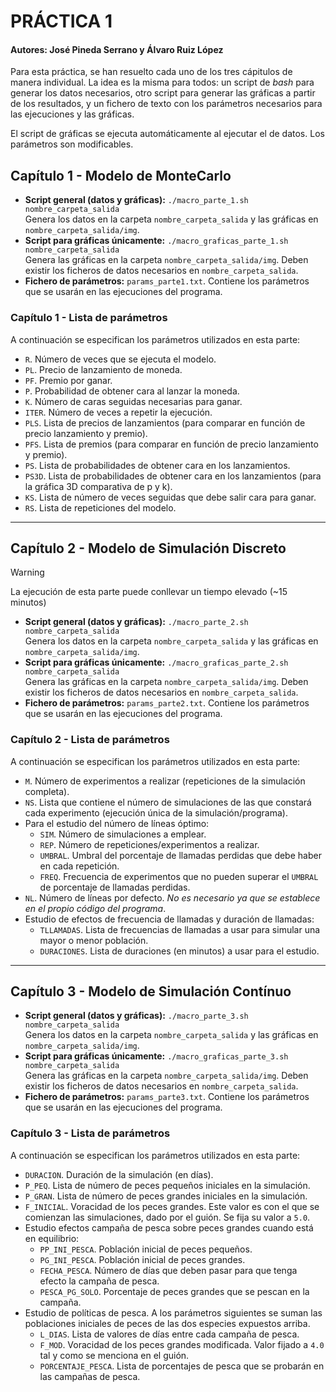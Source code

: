 
# PRÁCTICA 1
#### Autores: José Pineda Serrano y Álvaro Ruiz López

Para esta práctica, se han resuelto cada uno de los tres cápitulos de manera individual. La idea es la misma para todos: un script de *bash* para generar los datos necesarios, otro script para generar las gráficas a partir de los resultados, y un fichero de texto con los parámetros necesarios para las ejecuciones y las gráficas. 

El script de gráficas se ejecuta automáticamente al ejecutar el de datos. Los parámetros son modificables.

## Capítulo 1 - Modelo de MonteCarlo

- **Script general (datos y gráficas):** `./macro_parte_1.sh nombre_carpeta_salida`\
    Genera los datos en la carpeta `nombre_carpeta_salida` y las gráficas en `nombre_carpeta_salida/img`.
- **Script para gráficas únicamente:** `./macro_graficas_parte_1.sh nombre_carpeta_salida`\
    Genera las gráficas en la carpeta `nombre_carpeta_salida/img`. Deben existir los ficheros de datos necesarios en `nombre_carpeta_salida`.
- **Fichero de parámetros:** `params_parte1.txt`. Contiene los parámetros que se usarán en las ejecuciones del programa.

### Capítulo 1 - Lista de parámetros
A continuación se especifican los parámetros utilizados en esta parte:

- `R`. Número de veces que se ejecuta el modelo.
- `PL`. Precio de lanzamiento de moneda.
- `PF`. Premio por ganar.
- `P`. Probabilidad de obtener cara al lanzar la moneda.
- `K`. Número de caras seguidas necesarias para ganar.
- `ITER`. Número de veces a repetir la ejecución.
- `PLS`. Lista de precios de lanzamientos (para comparar en función de precio lanzamiento y premio).
- `PFS`. Lista de premios (para comparar en función de precio lanzamiento y premio).
- `PS`. Lista de probabilidades de obtener cara en los lanzamientos.
- `PS3D`. Lista de probabilidades de obtener cara en los lanzamientos (para la gráfica 3D comparativa de p y k).
- `KS`. Lista de número de veces seguidas que debe salir cara para ganar.
- `RS`. Lista de repeticiones del modelo.
---

## Capítulo 2 - Modelo de Simulación Discreto

> [!WARNING]
> La ejecución de esta parte puede conllevar un tiempo elevado (~15 minutos)

- **Script general (datos y gráficas):** `./macro_parte_2.sh nombre_carpeta_salida`\
    Genera los datos en la carpeta `nombre_carpeta_salida` y las gráficas en `nombre_carpeta_salida/img`.
- **Script para gráficas únicamente:** `./macro_graficas_parte_2.sh nombre_carpeta_salida`\
    Genera las gráficas en la carpeta `nombre_carpeta_salida/img`. Deben existir los ficheros de datos necesarios en `nombre_carpeta_salida`.
- **Fichero de parámetros:** `params_parte2.txt`. Contiene los parámetros que se usarán en las ejecuciones del programa.

### Capítulo 2 - Lista de parámetros
A continuación se especifican los parámetros utilizados en esta parte:

- `M`. Número de experimentos a realizar (repeticiones de la simulación completa).
- `NS`. Lista que contiene el número de simulaciones de las que constará cada experimento (ejecución única de la simulación/programa).
- Para el estudio del número de líneas óptimo:
    - `SIM`. Número de simulaciones a emplear.
    - `REP`. Número de repeticiones/experimentos a realizar.
    - `UMBRAL`. Umbral del porcentaje de llamadas perdidas que debe haber en cada repetición.
    - `FREQ`. Frecuencia de experimentos que no pueden superar el `UMBRAL` de porcentaje de llamadas perdidas.
- `NL`. Número de líneas por defecto. *No es necesario ya que se establece en el propio código del programa*.
- Estudio de efectos de frecuencia de llamadas y duración de llamadas:
    - `TLLAMADAS`. Lista de frecuencias de llamadas a usar para simular una mayor o menor población. 
    - `DURACIONES`. Lista de duraciones (en minutos) a usar para el estudio.
---

## Capítulo 3 - Modelo de Simulación Contínuo

- **Script general (datos y gráficas):** `./macro_parte_3.sh nombre_carpeta_salida`\
    Genera los datos en la carpeta `nombre_carpeta_salida` y las gráficas en `nombre_carpeta_salida/img`.
- **Script para gráficas únicamente:** `./macro_graficas_parte_3.sh nombre_carpeta_salida`\
    Genera las gráficas en la carpeta `nombre_carpeta_salida/img`. Deben existir los ficheros de datos necesarios en `nombre_carpeta_salida`.
- **Fichero de parámetros:** `params_parte3.txt`. Contiene los parámetros que se usarán en las ejecuciones del programa.

### Capítulo 3 - Lista de parámetros
A continuación se especifican los parámetros utilizados en esta parte:

- `DURACION`. Duración de la simulación (en días).
- `P_PEQ`. Lista de número de peces pequeños iniciales en la simulación.
- `P_GRAN`. Lista de número de peces grandes iniciales en la simulación.
- `F_INICIAL`. Voracidad de los peces grandes. Este valor es con el que se comienzan las simulaciones, dado por el guión. Se fija su valor a `5.0`.
- Estudio efectos campaña de pesca sobre peces grandes cuando está en equilibrio:
    - `PP_INI_PESCA`. Población inicial de peces pequeños.
    - `PG_INI_PESCA`. Población inicial de peces grandes.
    - `FECHA_PESCA`. Número de días que deben pasar para que tenga efecto la campaña de pesca.
    - `PESCA_PG_SOLO`. Porcentaje de peces grandes que se pescan en la campaña.
- Estudio de políticas de pesca. A los parámetros siguientes se suman las poblaciones iniciales de peces de las dos especies expuestos arriba.
    - `L_DIAS`. Lista de valores de días entre cada campaña de pesca.
    - `F_MOD`. Voracidad de los peces grandes modificada. Valor fijado a `4.0` tal y como se menciona en el guión.
    - `PORCENTAJE_PESCA`. Lista de porcentajes de pesca que se probarán en las campañas de pesca.